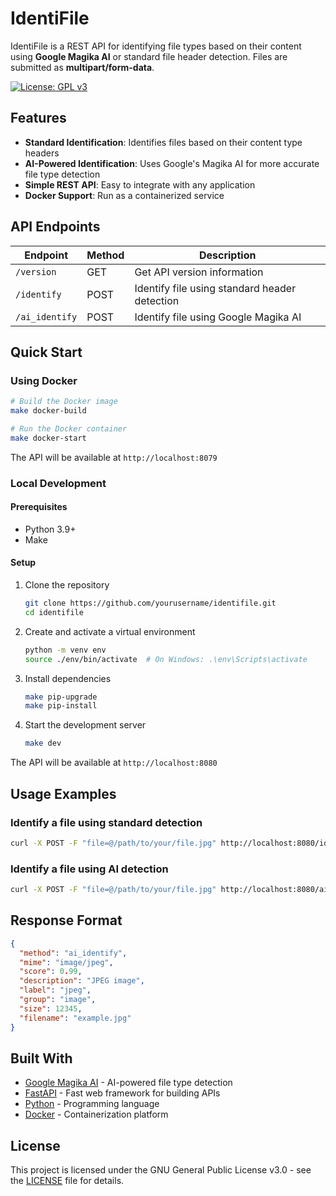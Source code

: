 # IdentiFile

IdentiFile is a REST API for identifying file types based on their content using **Google Magika AI** or standard file header detection. Files are submitted as **multipart/form-data**.

[![License: GPL v3](https://img.shields.io/badge/License-GPLv3-blue.svg)](https://www.gnu.org/licenses/gpl-3.0)

## Features

- **Standard Identification**: Identifies files based on their content type headers
- **AI-Powered Identification**: Uses Google's Magika AI for more accurate file type detection
- **Simple REST API**: Easy to integrate with any application
- **Docker Support**: Run as a containerized service

## API Endpoints

| Endpoint | Method | Description |
|----------|--------|-------------|
| `/version` | GET | Get API version information |
| `/identify` | POST | Identify file using standard header detection |
| `/ai_identify` | POST | Identify file using Google Magika AI |

## Quick Start

### Using Docker

```bash
# Build the Docker image
make docker-build

# Run the Docker container
make docker-start
```

The API will be available at `http://localhost:8079`

### Local Development

#### Prerequisites

- Python 3.9+
- Make

#### Setup

1. Clone the repository
   ```bash
   git clone https://github.com/yourusername/identifile.git
   cd identifile
   ```

2. Create and activate a virtual environment
   ```bash
   python -m venv env
   source ./env/bin/activate  # On Windows: .\env\Scripts\activate
   ```

3. Install dependencies
   ```bash
   make pip-upgrade
   make pip-install
   ```

4. Start the development server
   ```bash
   make dev
   ```

The API will be available at `http://localhost:8080`

## Usage Examples

### Identify a file using standard detection

```bash
curl -X POST -F "file=@/path/to/your/file.jpg" http://localhost:8080/identify
```

### Identify a file using AI detection

```bash
curl -X POST -F "file=@/path/to/your/file.jpg" http://localhost:8080/ai_identify
```

## Response Format

```json
{
  "method": "ai_identify",
  "mime": "image/jpeg",
  "score": 0.99,
  "description": "JPEG image",
  "label": "jpeg",
  "group": "image",
  "size": 12345,
  "filename": "example.jpg"
}
```

## Built With

- [Google Magika AI](https://github.com/google/magika) - AI-powered file type detection
- [FastAPI](https://fastapi.tiangolo.com/) - Fast web framework for building APIs
- [Python](https://www.python.org/) - Programming language
- [Docker](https://www.docker.com/) - Containerization platform

## License

This project is licensed under the GNU General Public License v3.0 - see the [LICENSE](LICENSE) file for details.